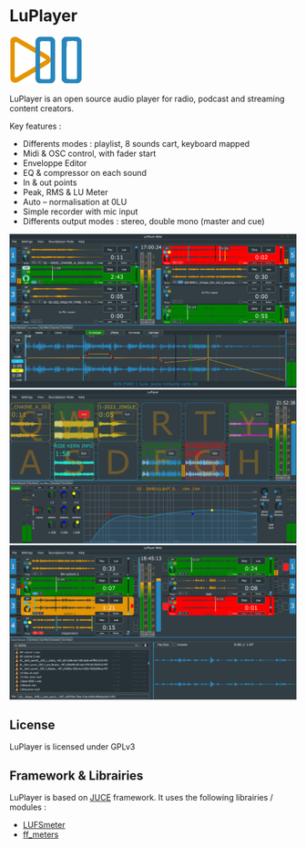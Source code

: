 # LuPlayer
<img src="https://github.com/LucienLefebvre/LuPlayer/blob/630cbe81b4bb0aebbb4800ef041b2ef893128627/icon.png" alt="icon" width="128" height="84"/>

LuPlayer is an open source audio player for radio, podcast and streaming content creators.

Key features :
* Differents modes : playlist, 8 sounds cart, keyboard mapped
* Midi & OSC control, with fader start
* Enveloppe Editor
* EQ & compressor on each sound
* In & out points
* Peak, RMS & LU Meter
* Auto – normalisation at 0LU
* Simple recorder with mic input
* Differents output modes : stereo, double mono (master and cue)

![Capture 1](https://github.com/LucienLefebvre/LuPlayer/blob/630cbe81b4bb0aebbb4800ef041b2ef893128627/Screenshots/Capture%201.PNG "Capture 1")
![Capture 2](https://github.com/LucienLefebvre/LuPlayer/blob/630cbe81b4bb0aebbb4800ef041b2ef893128627/Screenshots/Capture%202.PNG "Capture 2")
![Capture 3](https://github.com/LucienLefebvre/LuPlayer/blob/1ac6a7d5dc1a1379a7906baab0fd985a6c05bc54/Screenshots/Capture_3.PNG "Capture 3")

## License
LuPlayer is licensed under GPLv3

## Framework & Librairies
LuPlayer is based on [JUCE](https://github.com/juce-framework/JUCE) framework.
It uses the following librairies / modules :
* [LUFSmeter](https://github.com/klangfreund/LUFSMeter)
* [ff_meters](https://github.com/ffAudio/ff_meters)
